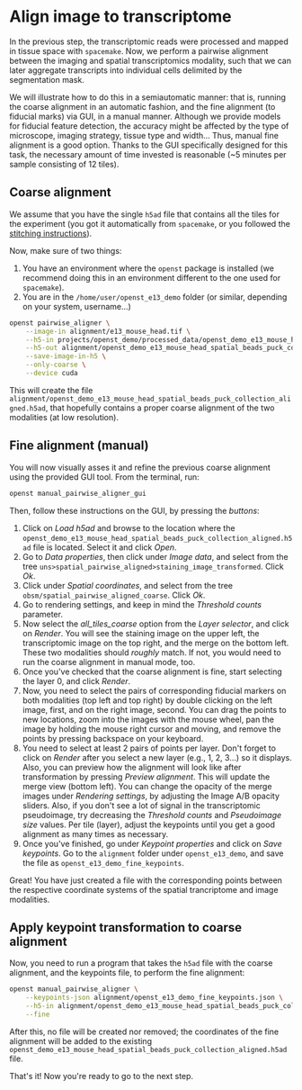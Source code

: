 # Align image to transcriptome

In the previous step, the transcriptomic reads were processed and mapped in tissue space with `spacemake`.
Now, we perform a pairwise alignment between the imaging and spatial transcriptomics modality, such that
we can later aggregate transcripts into individual cells delimited by the segmentation mask.

We will illustrate how to do this in a semiautomatic manner: that is, running the coarse alignment in
an automatic fashion, and the fine alignment (to fiducial marks) via GUI, in a manual manner. Although we
provide models for fiducial feature detection, the accuracy might be affected by the type of microscope,
imaging strategy, tissue type and width... Thus, manual fine alignment is a good option. Thanks to the
GUI specifically designed for this task, the necessary amount of time invested is reasonable
(~5 minutes per sample consisting of 12 tiles).

## Coarse alignment
We assume that you have the single `h5ad` file that contains all the tiles for the experiment (you got it automatically
from `spacemake`, or you followed the [stitching instructions](preprocessing_sequencing.md#expected-output)).

Now, make sure of two things:
1. You have an environment where the `openst` package is installed (we recommend doing this
in an environment different to the one used for `spacemake`).
1. You are in the `/home/user/openst_e13_demo` folder (or similar, depending on your system, username...)

```sh
openst pairwise_aligner \
    --image-in alignment/e13_mouse_head.tif \
    --h5-in projects/openst_demo/processed_data/openst_demo_e13_mouse_head/illumina/complete_data/dge/dge.all.polyA_adapter_trimmed.mm_included.spatial_beads_puck_collection.h5ad \
    --h5-out alignment/openst_demo_e13_mouse_head_spatial_beads_puck_collection_aligned.h5ad \
    --save-image-in-h5 \
    --only-coarse \
    --device cuda
```

This will create the file `alignment/openst_demo_e13_mouse_head_spatial_beads_puck_collection_aligned.h5ad`, that hopefully contains a
proper coarse alignment of the two modalities (at low resolution).

## Fine alignment (manual)

You will now visually asses it and refine the previous coarse alignment using the provided GUI tool. 
From the terminal, run:

```sh
openst manual_pairwise_aligner_gui
```

Then, follow these instructions on the GUI, by pressing the *buttons*:

1. Click on *Load h5ad* and browse to the location where the `openst_demo_e13_mouse_head_spatial_beads_puck_collection_aligned.h5ad` file
is located. Select it and click *Open*. 
2. Go to *Data properties*, then click under *Image data*, and select from the tree `uns>spatial_pairwise_aligned>staining_image_transformed`. Click *Ok*.
3. Click under *Spatial coordinates*, and select from the tree `obsm/spatial_pairwise_aligned_coarse`. Click *Ok*.
4. Go to rendering settings, and keep in mind the *Threshold counts* parameter.
5. Now select the *all_tiles_coarse* option from the *Layer selector*, and click on *Render*. You will see the staining image on the upper left,
   the transcriptomic image on the top right, and the merge on the bottom left. These two modalities should *roughly* match. If not, you would need to
   run the coarse alignment in manual mode, too.
6. Once you've checked that the coarse alignment is fine, start selecting the layer 0, and click *Render*.
7. Now, you need to select the pairs of corresponding fiducial markers on both modalities (top left and top right) by double clicking on the left image, first, and on the right image, second. You can drag the points to new locations, zoom into the images with the mouse wheel, pan the image by holding the mouse right cursor and moving, and remove the points by pressing backspace on your keyboard.
8. You need to select at least 2 pairs of points per layer. Don't forget to click on *Render* after you select a new layer (e.g., 1, 2, 3...) so it displays. Also, you can preview how the alignment will look like after transformation by pressing *Preview alignment*. This will update the merge view (bottom left). You can change the opacity of the merge images under *Rendering settings*, by adjusting the Image A/B opacity sliders. Also, if you don't see a lot of signal in the transcriptomic pseudoimage, try decreasing the *Threshold counts* and *Pseudoimage size* values. Per tile (layer), adjust the keypoints until you get a good alignment as many times as necessary.
9. Once you've finished, go under *Keypoint properties* and click on *Save keypoints*. Go to the `alignment` folder under `openst_e13_demo`, and save the file as `openst_e13_demo_fine_keypoints`.

Great! You have just created a file with the corresponding points between the respective coordinate systems of
the spatial trancriptome and image modalities. 

## Apply keypoint transformation to coarse alignment
Now, you need to run a program that takes the `h5ad` file with the
coarse alignment, and the keypoints file, to perform the fine alignment:

```sh
openst manual_pairwise_aligner \
    --keypoints-json alignment/openst_e13_demo_fine_keypoints.json \
    --h5-in alignment/openst_demo_e13_mouse_head_spatial_beads_puck_collection_aligned.h5ad \
    --fine
```

After this, no file will be created nor removed; the coordinates of the fine alignment will be added to the existing
`openst_demo_e13_mouse_head_spatial_beads_puck_collection_aligned.h5ad` file.

That's it! Now you're ready to go to the next step.